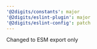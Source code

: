 ```yaml
---
'@2digits/constants': major
'@2digits/eslint-plugin': major
'@2digits/eslint-config': patch
---
```


Changed to ESM export only
